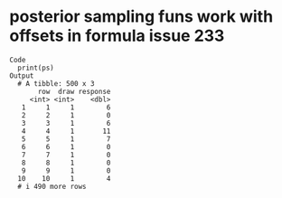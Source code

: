 # posterior sampling funs work with offsets in formula issue 233

    Code
      print(ps)
    Output
      # A tibble: 500 x 3
           row  draw response
         <int> <int>    <dbl>
       1     1     1        6
       2     2     1        0
       3     3     1        6
       4     4     1       11
       5     5     1        7
       6     6     1        0
       7     7     1        0
       8     8     1        0
       9     9     1        0
      10    10     1        4
      # i 490 more rows

